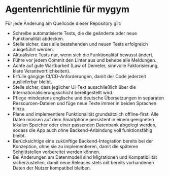 # Agentenrichtlinie für mygym

Für jede Änderung am Quellcode dieser Repository gilt:

- Schreibe automatisierte Tests, die die geänderte oder neue Funktionalität abdecken.
- Stelle sicher, dass alle bestehenden und neuen Tests erfolgreich ausgeführt werden.
- Aktualisiere Tests nur, wenn sich die Funktionalität bewusst ändert.
- Führe vor jedem Commit den Linter aus und behebe alle Meldungen.
- Achte auf gute Wartbarkeit (Law of Demeter, sinnvolle Faktorisierung, klare Verantwortlichkeiten).
- Erfülle gängige CI/CD-Anforderungen, damit der Code jederzeit auslieferbar bleibt.
- Stelle sicher, dass jeglicher UI-Text ausschließlich über die Internationalisierungsschicht bereitgestellt wird.
- Pflege mindestens englische und deutsche Übersetzungen in separaten Ressourcen-Dateien und füge neue Texte immer in beiden Sprachen hinzu.
- Plane und implementiere Funktionalität grundsätzlich offline-first: Alle Daten müssen auf dem Smartphone persistent in einem geeigneten lokalen Speicher oder einer passenden Datenbank abgelegt werden, sodass die App auch ohne Backend-Anbindung voll funktionsfähig bleibt.
- Berücksichtige eine zukünftige Backend-Integration bereits bei der Konzeption, ohne sie zu implementieren, damit die späteren Schnittstellen vorbereitet werden können.
- Bei Änderungen am Datenmodell sind Migrationen und Kompatibilität sicherzustellen, damit neue Releases stets mit bereits vorhandenen Daten der Nutzer kompatibel bleiben.
